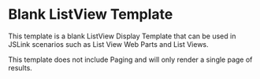 Blank ListView Template
================

This template is a blank ListView Display Template that can be used in JSLink scenarios such as List View Web Parts and List Views.

This template does not include Paging and will only render a single page of results.